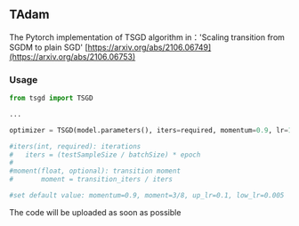 ## TAdam

The Pytorch implementation of TSGD algorithm in：'Scaling transition from SGDM to plain SGD'
[https://arxiv.org/abs/2106.06749](https://arxiv.org/abs/2106.06753)

### Usage

```python
from tsgd import TSGD

...

optimizer = TSGD(model.parameters(), iters=required, momentum=0.9, lr=1e-3, moment=3/8, up_lr=0.1, low_lr=0.005)

#iters(int, required): iterations
#	iters = (testSampleSize / batchSize) * epoch
#
#moment(float, optional): transition moment
#       moment = transition_iters / iters

#set default value: momentum=0.9, moment=3/8, up_lr=0.1, low_lr=0.005
```





The code will be uploaded as soon as possible

